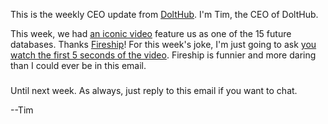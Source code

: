This is the weekly CEO update from [DoltHub](https://www.dolthub.com/). I'm Tim, the CEO of DoltHub. 

This week, we had [an iconic video](https://www.youtube.com/watch?v=jb2AvF8XzII&t=128s) feature us as one of the 15 future databases. Thanks [Fireship](https://www.youtube.com/@Fireship)! For this week's joke, I'm just going to ask [you watch the first 5 seconds of the video](https://www.youtube.com/watch?v=jb2AvF8XzII&t=128s). Fireship is funnier and more daring than I could ever be in this email.

### 



### 



### 



Until next week. As always, just reply to this email if you want to chat.

--Tim
